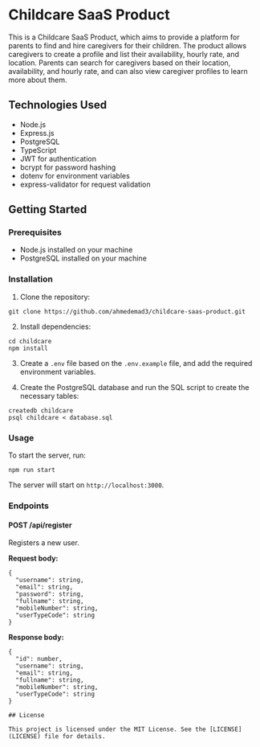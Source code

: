 # Childcare SaaS Product

This is a Childcare SaaS Product, which aims to provide a platform for parents to find and hire caregivers for their children. The product allows caregivers to create a profile and list their availability, hourly rate, and location. Parents can search for caregivers based on their location, availability, and hourly rate, and can also view caregiver profiles to learn more about them.

## Technologies Used

- Node.js
- Express.js
- PostgreSQL
- TypeScript
- JWT for authentication
- bcrypt for password hashing
- dotenv for environment variables
- express-validator for request validation

## Getting Started

### Prerequisites

- Node.js installed on your machine
- PostgreSQL installed on your machine

### Installation

1. Clone the repository:

```
git clone https://github.com/ahmedemad3/childcare-saas-product.git
```

2. Install dependencies:

```
cd childcare
npm install
```

3. Create a `.env` file based on the `.env.example` file, and add the required environment variables.

4. Create the PostgreSQL database and run the SQL script to create the necessary tables:

```
createdb childcare
psql childcare < database.sql
```

### Usage

To start the server, run:

```
npm run start
```

The server will start on `http://localhost:3000`.

### Endpoints

#### POST /api/register

Registers a new user.

**Request body:**

```
{
  "username": string,
  "email": string,
  "password": string,
  "fullname": string,
  "mobileNumber": string,
  "userTypeCode": string
}
```

**Response body:**

```
{
  "id": number,
  "username": string,
  "email": string,
  "fullname": string,
  "mobileNumber": string,
  "userTypeCode": string
}

## License

This project is licensed under the MIT License. See the [LICENSE](LICENSE) file for details.
